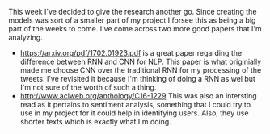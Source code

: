 
This week I've decided to give the research another go. Since creating the models was sort of a smaller part of my project I forsee this as being a big part of the weeks to come. I've come across two more good papers that I'm analyzing.
- https://arxiv.org/pdf/1702.01923.pdf is a great paper regarding the difference between RNN and CNN for NLP. This paper is what originially made me choose CNN over the traditional RNN for my processing of the tweets. I've revisited it because I'm thinking of doing a RNN as wel  but I'm not sure of the worth of such a thing.
- http://www.aclweb.org/anthology/C16-1229 This was also an intersting read as it pertains to sentiment analysis, something that I could try to use in my project for it could help in identifying users. Also, they use shorter texts which is exactly what I'm doing.
